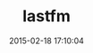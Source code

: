 ---
layout: post
title:  "lastfm"
repo:   "youpy/ruby-lastfm"
date:   2015-02-18 17:10:04
gemurl: http://github.com/youpy/ruby-lastfm
---